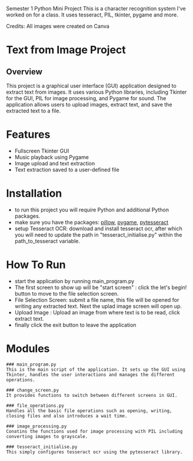 Semester 1 Python Mini Project
This is a character recognition system I've worked on for a class. It uses tesseract, PIL, tkinter, pygame and more.


Credits: All images were created on Canva


# Text from Image Project
## Overview
This project is a graphical user interface (GUI) application designed to extract text from images. It uses various Python libraries, including Tkinter for the GUI, PIL for image processing, and Pygame for sound. The application allows users to upload images, extract text, and save the extracted text to a file.

# Features
- Fullscreen Tkinter GUI
- Music playback using Pygame
- Image upload and text extraction
- Text extraction saved to a user-defined file

# Installation
- to run this project you will require Python and additional Python packages.
- make sure you have the packages: [pillow](https://pillow.readthedocs.io/en/stable/), [pygame](https://www.pygame.org/download.shtml), [pytesseract](https://pypi.org/project/pytesseract/)
- setup Tesseract OCR: download and install tesseract ocr, after which you will need to update the path in "tesseract_initialise.py" within the path_to_tesseract variable.

 # How To Run
  - start the application by running main_program.py
  - The first screen to show up will be "start screen" : click the let's begin! button to move to the file selection screen.
  - File Selection Screen: submit a file name, this file will be opened for writing any extracted text. Next the uplad image screen will open up.
  - Upload Image : Upload an image from where text is to be read, click extract text.
  - finally click the exit button to leave the application

 # Modules

    ### main_program.py
    This is the main script of the application. It sets up the GUI using Tkinter, handles the user interactions and manages the different operations.

    ### change_screen.py
    It provides functions to switch between different screens in GUI.

    ### file_operations.py
    Handles all the basic file operations such as opening, writing, closing files and also introduces a wait time.

    ### image_processing.py
    Conatins the functions used for image processing with PIL including converting images to grayscale.

    ### tesseract_initialise.py
    This simply configures tesseract ocr using the pytesseract library.
    
